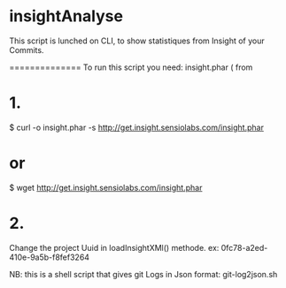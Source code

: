insightAnalyse
==============

This script is lunched on CLI, to show statistiques from Insight of your Commits.

==============
To run this script you need: insight.phar ( from 

# 1.

$ curl -o insight.phar -s http://get.insight.sensiolabs.com/insight.phar
# or
$ wget http://get.insight.sensiolabs.com/insight.phar

# 2. 

Change the project Uuid in loadInsightXMl() methode. ex: 0fc78-a2ed-410e-9a5b-f8fef3264


NB: this is a shell script that gives git Logs in Json format: git-log2json.sh
